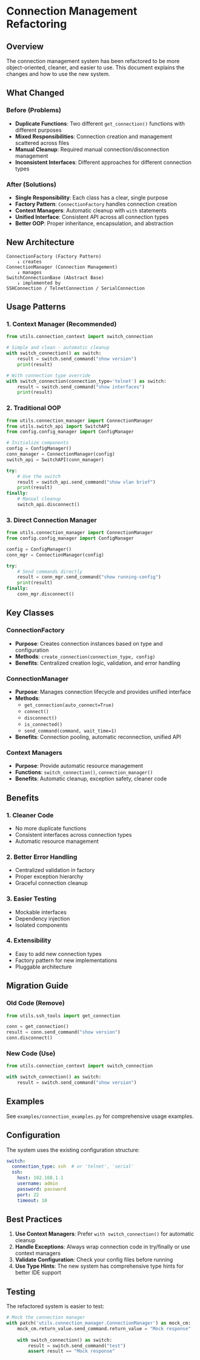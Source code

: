 # Connection Management Refactoring

## Overview

The connection management system has been refactored to be more object-oriented, cleaner, and easier to use. This document explains the changes and how to use the new system.

## What Changed

### Before (Problems)
- **Duplicate Functions**: Two different `get_connection()` functions with different purposes
- **Mixed Responsibilities**: Connection creation and management scattered across files
- **Manual Cleanup**: Required manual connection/disconnection management
- **Inconsistent Interfaces**: Different approaches for different connection types

### After (Solutions)
- **Single Responsibility**: Each class has a clear, single purpose
- **Factory Pattern**: `ConnectionFactory` handles connection creation
- **Context Managers**: Automatic cleanup with `with` statements
- **Unified Interface**: Consistent API across all connection types
- **Better OOP**: Proper inheritance, encapsulation, and abstraction

## New Architecture

```
ConnectionFactory (Factory Pattern)
    ↓ creates
ConnectionManager (Connection Management)
    ↓ manages
SwitchConnectionBase (Abstract Base)
    ↓ implemented by
SSHConnection / TelnetConnection / SerialConnection
```

## Usage Patterns

### 1. Context Manager (Recommended)

```python
from utils.connection_context import switch_connection

# Simple and clean - automatic cleanup
with switch_connection() as switch:
    result = switch.send_command("show version")
    print(result)

# With connection type override
with switch_connection(connection_type='telnet') as switch:
    result = switch.send_command("show interfaces")
    print(result)
```

### 2. Traditional OOP

```python
from utils.connection_manager import ConnectionManager
from utils.switch_api import SwitchAPI
from config.config_manager import ConfigManager

# Initialize components
config = ConfigManager()
conn_manager = ConnectionManager(config)
switch_api = SwitchAPI(conn_manager)

try:
    # Use the switch
    result = switch_api.send_command("show vlan brief")
    print(result)
finally:
    # Manual cleanup
    switch_api.disconnect()
```

### 3. Direct Connection Manager

```python
from utils.connection_manager import ConnectionManager
from config.config_manager import ConfigManager

config = ConfigManager()
conn_mgr = ConnectionManager(config)

try:
    # Send commands directly
    result = conn_mgr.send_command("show running-config")
    print(result)
finally:
    conn_mgr.disconnect()
```

## Key Classes

### ConnectionFactory
- **Purpose**: Creates connection instances based on type and configuration
- **Methods**: `create_connection(connection_type, config)`
- **Benefits**: Centralized creation logic, validation, and error handling

### ConnectionManager
- **Purpose**: Manages connection lifecycle and provides unified interface
- **Methods**: 
  - `get_connection(auto_connect=True)`
  - `connect()`
  - `disconnect()`
  - `is_connected()`
  - `send_command(command, wait_time=1)`
- **Benefits**: Connection pooling, automatic reconnection, unified API

### Context Managers
- **Purpose**: Provide automatic resource management
- **Functions**: `switch_connection()`, `connection_manager()`
- **Benefits**: Automatic cleanup, exception safety, cleaner code

## Benefits

### 1. **Cleaner Code**
- No more duplicate functions
- Consistent interfaces across connection types
- Automatic resource management

### 2. **Better Error Handling**
- Centralized validation in factory
- Proper exception hierarchy
- Graceful connection cleanup

### 3. **Easier Testing**
- Mockable interfaces
- Dependency injection
- Isolated components

### 4. **Extensibility**
- Easy to add new connection types
- Factory pattern for new implementations
- Pluggable architecture

## Migration Guide

### Old Code (Remove)
```python
from utils.ssh_tools import get_connection

conn = get_connection()
result = conn.send_command("show version")
conn.disconnect()
```

### New Code (Use)
```python
from utils.connection_context import switch_connection

with switch_connection() as switch:
    result = switch.send_command("show version")
```

## Examples

See `examples/connection_examples.py` for comprehensive usage examples.

## Configuration

The system uses the existing configuration structure:

```yaml
switch:
  connection_type: ssh  # or 'telnet', 'serial'
  ssh:
    host: 192.168.1.1
    username: admin
    password: password
    port: 22
    timeout: 10
```

## Best Practices

1. **Use Context Managers**: Prefer `with switch_connection()` for automatic cleanup
2. **Handle Exceptions**: Always wrap connection code in try/finally or use context managers
3. **Validate Configuration**: Check your config files before running
4. **Use Type Hints**: The new system has comprehensive type hints for better IDE support

## Testing

The refactored system is easier to test:

```python
# Mock the connection manager
with patch('utils.connection_manager.ConnectionManager') as mock_cm:
    mock_cm.return_value.send_command.return_value = "Mock response"
    
    with switch_connection() as switch:
        result = switch.send_command("test")
        assert result == "Mock response"
``` 